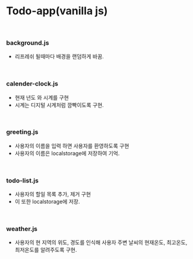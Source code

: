 # Todo-app(vanilla js)
<br />

### background.js
- 리프레쉬 될때마다 배경을 랜덤하게 바꿈.
<br />

### calender-clock.js
- 현재 년도 와 시계를 구현
- 시계는 디지털 시계처럼 깜빡이도록 구현.
<br />

### greeting.js
- 사용자의 이름을 입력 하면 사용자를 환영하도록 구현
- 사용자의 이름은 localstorage에 저장하여 기억.
<br />

### todo-list.js
- 사용자의 할일 목록 추가, 제거 구현
- 이 또한 localstorage에 저장.
<br />

### weather.js
- 사용자의 현 지역의 위도, 경도를 인식해 사용자 주변 날씨의 현재온도, 최고온도, 최저온도를 알려주도록 구현. 



